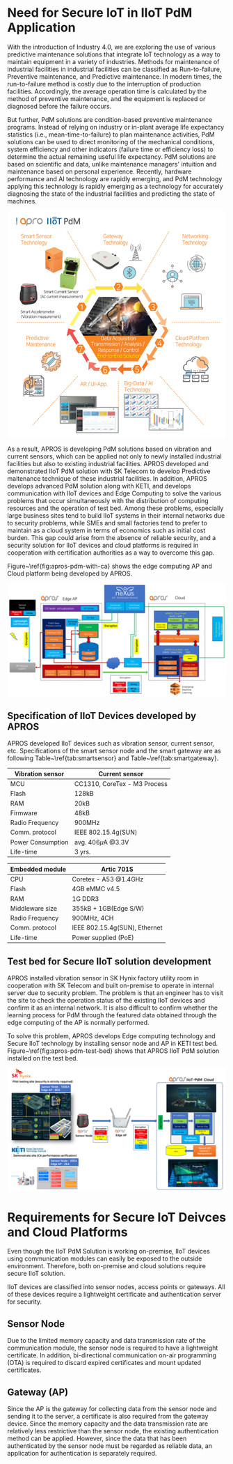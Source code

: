 # Need for Secure IoT in IIoT PdM Application

With the introduction of Industry 4.0, we are exploring the use of various predictive maintenance solutions that integrate IoT technology as a way to maintain equipment in a variety of industries. Methods for maintenance of industrial facilities in industrial facilities can be classified as Run-to-failure, Preventive maintenance, and Predictive maintenance. In modern times, the run-to-failure method is costly due to the interruption of production facilities. Accordingly, the average operation time is calculated by the method of preventive maintenance, and the equipment is replaced or diagnosed before the failure occurs.

But further, PdM solutions are condition-based preventive maintenance programs. Instead of relying on industry or in-plant average life expectancy statistics (i.e., mean-time-to-failure) to plan maintenance activities, PdM solutions can be used to direct monitoring of the mechanical conditions, system efficiency and other indicators (failure time or efficiency loss) to determine the actual remaining useful life expectancy. PdM solutions are based on scientific and data, unlike maintenance managers' intuition and maintenance based on personal experience. Recently, hardware performance and AI technology are rapidly emerging, and PdM technology applying this technology is rapidly emerging as a technology for accurately diagnosing the state of the industrial facilities and predicting the state of machines.

![apros-pdm](requirements-APROS-tex-file/apros-pdm.svg)

As a result, APROS is developing PdM solutions based on vibration and current sensors, which can be applied not only to newly installed industrial facilities but also to existing industrial facilities. APROS developed and demonstrated IIoT PdM solution with SK Telecom to develop Predictive maitenance technique of these industrial facilities. In addition, APROS develops advanced PdM solution along with KETI, and develops communication with IIoT devices and Edge Computing to solve the various problems that occur simultaneously with the distribution of computing resources and the operation of test bed. Among these problems, especially large business sites tend to build IIoT systems in their internal networks due to security problems, while SMEs and small factories tend to prefer to maintain as a cloud system in terms of economics such as initial cost burden. This gap could arise from the absence of reliable security, and a security solution for IIoT devices and cloud platforms is required in cooperation with certification authorities as a way to overcome this gap.

Figure~\ref{fig:apros-pdm-with-ca} shows the edge computing AP and Cloud platform being developed by APROS.

![apros-pdm-platform](requirements-APROS-tex-file/apros-pdm-platform.svg)

## Specification of IIoT Devices developed by APROS

APROS developed IIoT devices such as vibration sensor, current sensor, etc. Specifications of the smart sensor node and the smart gateway are as following Table~\ref{tab:smartsensor} and Table~\ref{tab:smartgateway}.

|Vibration sensor|Current sensor|
|---|---|
MCU|CC1310, CoreTex - M3 Process|CC1310|
Flash| 128kB| 128kB|
RAM| 20kB| 20kB|
Firmware| 48kB| 48kB|
Radio Frequency| 900MHz| 900MHz|
Comm. protocol | IEEE 802.15.4g(SUN)| IEEE 802.15.4g(SUN)|
Power Consumption| avg. 406$\mu$A @3.3V |avg. 100$\mu$A @3.3V|
Life-time | 3 yrs.| Self-powered|

|Embedded module| Artic 701S|
|---|---|
|CPU | Coretex - A53 @1.4GHz|
|Flash | 4GB eMMC v4.5|
|RAM | 1G DDR3|
|Middleware size | 355kB + 1GB(Edge S/W)|
|Radio Frequency | 900MHz, 4CH|
|Comm. protocol | IEEE 802.15.4g(SUN), Ethernet|
|Life-time | Power supplied (PoE)|

## Test bed for Secure IIoT solution development

APROS installed vibration sensor in SK Hynix factory utility room in cooperation with SK Telecom and built on-premise to operate in internal server due to security problem. The problem is that an engineer has to visit the site to check the operation status of the existing IIoT devices and confirm it as an internal network. It is also difficult to confirm whether the learning process for PdM through the featured data obtained through the edge computing of the AP is normally performed.

To solve this problem, APROS develops Edge computing technology and Secure IIoT technology by installing sensor node and AP in KETI test bed. Figure~\ref{fig:apros-pdm-test-bed} shows that APROS IIoT PdM solution installed on the test bed.

![demonstrate_site](requirements-APROS-tex-file/demonstrate_site.svg)

# Requirements for Secure IoT Deivces and Cloud Platforms

Even though the IIoT PdM Solution is working on-premise, IIoT devices using communication modules can easily be exposed to the outside environment. Therefore, both on-premise and cloud solutions require secure IIoT solution.

IIoT devices are classified into sensor nodes, access points or gateways. All of these devices require a lightweight certificate and authentication server for security.

## Sensor Node

Due to the limited memory capacity and data transmission rate of the communication module, the sensor node is required to have a lightweight certificate. In addition, bi-directional communication on-air programming (OTA) is required to discard expired certificates and mount updated certificates.

## Gateway (AP)

Since the AP is the gateway for collecting data from the sensor node and sending it to the server, a certificate is also required from the gateway device. Since the memory capacity and the data transmission rate are relatively less restrictive than the sensor node, the existing authentication method can be applied. However, since the data that has been authenticated by the sensor node must be regarded as reliable data, an application for authentication is separately required.
